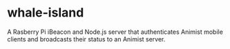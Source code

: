 # whale-island
A Rasberry Pi iBeacon and Node.js server that authenticates Animist mobile clients and broadcasts their status to an Animist server. 
